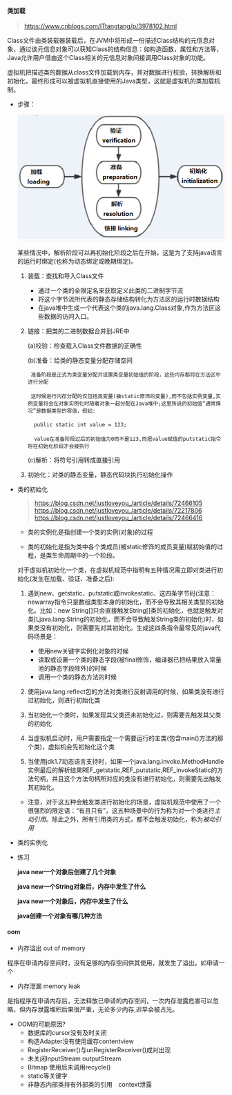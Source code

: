 
#### 类加载

> https://www.cnblogs.com/ITtangtang/p/3978102.html

Class文件由类装载器装载后，在JVM中将形成一份描述Class结构的元信息对象，通过该元信息对象可以获知Class的结构信息：如构造函数，属性和方法等，Java允许用户借由这个Class相关的元信息对象间接调用Class对象的功能。

虚拟机把描述类的数据从class文件加载到内存，并对数据进行校验，转换解析和初始化，最终形成可以被虚拟机直接使用的Java类型，这就是虚拟机的类加载机制。

* 步骤：

    ![类加载模型](../images/类加载模型.png)

    某些情况中，解析阶段可以再初始化阶段之后在开始，这是为了支持java语言的运行时绑定(也称为动态绑定或晚期绑定)。

    1. 装载：查找和导入Class文件

        - 通过一个类的全限定名来获取定义此类的二进制字节流
        - 将这个字节流所代表的静态存储结构转化为方法区的运行时数据结构
        - 在java堆中生成一个代表这个类的java.lang.Class对象,作为方法区这些数据的访问入口。

    2. 链接：把类的二进制数据合并到JRE中

        (a)校验：检查载入Class文件数据的正确性

        (b)准备：给类的静态变量分配存储空间

            准备阶段是正式为类变量分配并设置类变量初始值的阶段，这些内存都将在方法区中进行分配

            这时候进行内存分配的仅包括类变量(被static修饰的变量),而不包括实例变量,实例变量将会在对象实例化时随着对象一起分配在Java堆中;这里所说的初始值“通常情况”是数据类型的零值，假如:

             public static int value = 123;

             value在准备阶段过后的初始值为0而不是123,而把value赋值的putstatic指令将在初始化阶段才会被执行

        (c)解析：将符号引用转成直接引用

    3. 初始化：对类的静态变量，静态代码块执行初始化操作

* 类的初始化

     > https://blog.csdn.net/justloveyou_/article/details/72466105 <br>
    > https://blog.csdn.net/justloveyou_/article/details/72217806 <br>
    > https://blog.csdn.net/justloveyou_/article/details/72466416 <br>

    + 类的实例化是指创建一个类的实例(对象)的过程

    + 类的初始化是指为类中各个类成员(被static修饰的成员变量)赋初始值的过程，是类生命周期中的一个阶段。

    对于虚拟机初始化一个类，在虚拟机规范中指明有五种情况需立即对类进行初始化(发生在加载、验证、准备之后):

    1. 遇到new、getstatic、putstatic或invokestatic、这四条字节码(注意：newarray指令只是数组类型本身的初始化，而不会导致其相关类型的初始化。比如：new String[]只会直接触发String[]类的初始化，也就是触发对类[Ljava.lang.String的初始化，而不会导致触发String类的初始化)时，如果类没有初始化，则需要先对其初始化。生成这四条指令最常见的java代码场景是：

        - 使用new关键字实例化对象的时候
        - 读取或设置一个类的静态字段(被final修饰，编译器已把结果放入常量池的静态字段除外)的时候
        - 调用一个类的静态方法的时候
    
    2. 使用java.lang.reflect包的方法对类进行反射调用的时候，如果类没有进行过初始化，则进行初始化类

    3. 当初始化一个类时，如果发现其父类还未初始化过，则需要先触发其父类的初始化

    4. 当虚拟机启动时，用户需要指定一个需要运行的主类(包含main()方法的那个类)，虚拟机会先初始化这个类

    5. 当使用jdk1.7动态语言支持时，如果一个java.lang.invoke.MethodHandle实例最后的解析结果REF_getstatic,REF_putstatic,REF_invokeStatic的方法句柄，并且这个方法句柄所对应的类没有进行初始化，则需要先出触发其初始化。

    - 注意，对于这五种会触发类进行初始化的场景，虚拟机规范中使用了一个很强烈的限定语：“有且只有”，这五种场景中的行为称为对一个类进行*主动引用*。除此之外，所有引用类的方式，都不会触发初始化，称为*被动引用*

   

* 类的实例化

* 练习  

    **java new一个对象后创建了几个对象**

    **java new一个String对象后，内存中发生了什么**

    **java new一个对象后，内存中发生了什么**

    **java创建一个对象有哪几种方法**


#### oom

* 内存溢出 out of memory

程序在申请内存空间时，没有足够的内存空间供其使用，就发生了溢出。如申请一个

* 内存泄漏 memory leak

是指程序在申请内存后，无法释放已申请的内存空间，一次内存泄露危害可以忽略，但内存泄露堆积后果很严重，无论多少内存,迟早会被占光。

*   OOM的可能原因?
    *   数据库的cursor没有及时关闭
    *   构造Adapter没有使用缓存contentview
    *   RegisterReceiver()与unRegisterReceiver()成对出现
    *   未关闭InputStream outputStream
    *   Bitmap 使用后未调用recycle()
    *   static等关键字
    *   非静态内部类持有外部类的引用　context泄露

